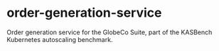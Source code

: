 # order-generation-service
Order generation service for the GlobeCo Suite, part of the KASBench Kubernetes autoscaling benchmark.
